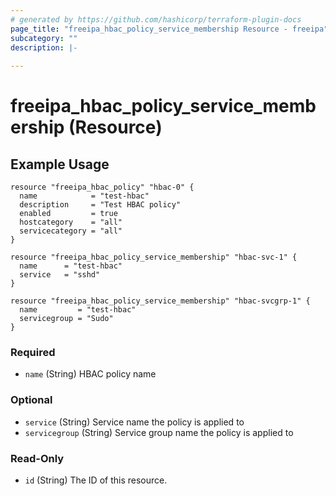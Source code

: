 ```yaml
---
# generated by https://github.com/hashicorp/terraform-plugin-docs
page_title: "freeipa_hbac_policy_service_membership Resource - freeipa"
subcategory: ""
description: |-
  
---
```


# freeipa_hbac_policy_service_membership (Resource)





<!-- schema generated by tfplugindocs -->
## Example Usage
```hcl
resource "freeipa_hbac_policy" "hbac-0" {
  name            = "test-hbac"
  description     = "Test HBAC policy"
  enabled         = true
  hostcategory    = "all"
  servicecategory = "all"
}

resource "freeipa_hbac_policy_service_membership" "hbac-svc-1" {
  name      = "test-hbac"
  service   = "sshd"
}

resource "freeipa_hbac_policy_service_membership" "hbac-svcgrp-1" {
  name         = "test-hbac"
  servicegroup = "Sudo"
}
```

### Required

- `name` (String) HBAC policy name

### Optional

- `service` (String) Service name the policy is applied to
- `servicegroup` (String) Service group name the policy is applied to

### Read-Only

- `id` (String) The ID of this resource.


